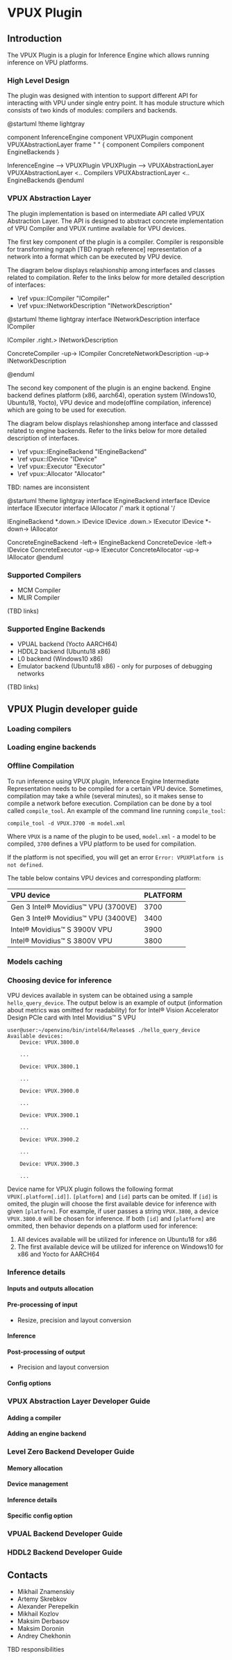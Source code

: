 # VPUX Plugin

## Introduction

The VPUX Plugin is a plugin for Inference Engine which allows running inference on VPU platforms.

### High Level Design

The plugin was designed with intention to support different API for interacting with VPU under single entry point. It has module structure which consists of two kinds of modules: compilers and backends.

@startuml
!theme lightgray

component InferenceEngine
component VPUXPlugin
component VPUXAbstractionLayer
frame " " {
    component Compilers
    component EngineBackends
}

InferenceEngine --> VPUXPlugin
VPUXPlugin --> VPUXAbstractionLayer
VPUXAbstractionLayer <.. Compilers
VPUXAbstractionLayer <.. EngineBackends
@enduml


### VPUX Abstraction Layer
The plugin implementation is based on intermediate API called VPUX Abstraction Layer. The API is designed to abstract concrete implementation of VPU Compiler and VPUX runtime available for VPU devices.

The first key component of the plugin is a compiler. Compiler is responsible for transforming ngraph [TBD ngraph reference] representation  of a network into a format which can be executed by VPU device.

The diagram below displays relashionship among interfaces and classes related to compilation. Refer to the links below for more detailed description of interfaces:

* \ref vpux::ICompiler "ICompiler"
* \ref vpux::INetworkDescription "INetworkDescription"


@startuml
!theme lightgray
interface INetworkDescription
interface ICompiler

ICompiler .right.> INetworkDescription

ConcreteCompiler -up-> ICompiler
ConcreteNetworkDescription -up-> INetworkDescription

@enduml

The second key component of the plugin is an engine backend. Engine backend defines platform (x86, aarch64), operation system (Windows10, Ubuntu18, Yocto), VPU device and mode(offline compilation, inference) which are going to be used for execution.

The diagram below displays relashionshep among interface and classsed related to engine backends. Refer to the links below for more detailed description of interfaces.

* \ref vpux::IEngineBackend "IEngineBackend"
* \ref vpux::IDevice "IDevice"
* \ref vpux::Executor "Executor"
* \ref vpux::Allocator "Allocator"


TBD: names are inconsistent

@startuml
!theme lightgray
interface IEngineBackend
interface IDevice
interface IExecutor
interface IAllocator /' mark it optional '/

IEngineBackend *.down.> IDevice
IDevice .down.> IExecutor
IDevice *-down-> IAllocator

ConcreteEngineBackend -left-> IEngineBackend
ConcreteDevice        -left-> IDevice
ConcreteExecutor      -up-> IExecutor
ConcreteAllocator     -up-> IAllocator
@enduml

### Supported Compilers

* MCM Compiler 
* MLIR Compiler

(TBD links)

### Supported Engine Backends

* VPUAL backend (Yocto AARCH64)
* HDDL2 backend (Ubuntu18 x86)
* L0 backend (Windows10 x86)
* Emulator backend (Ubuntu18 x86) - only for purposes of debugging networks

(TBD links)

## VPUX Plugin developer guide

### Loading compilers

### Loading engine backends

### Offline Compilation

To run inference using VPUX plugin, Inference Engine Intermediate Representation needs to be compiled for a certain VPU device. Sometimes, compilation may take a while (several minutes), so it makes sense to compile a network before execution. Compilation can be done by a tool called `compile_tool`. An example of the command line running `compile_tool`:
```
compile_tool -d VPUX.3700 -m model.xml
```
Where `VPUX` is a name of the plugin to be used, `model.xml` - a model to be compiled, `3700` defines a VPU platform to be used for compilation.

If the platform is not specified, you will get an error `Error: VPUXPlatform is not defined`.

The table below contains VPU devices and corresponding platform:

| VPU device                                    | PLATFORM |
| :-------------------------------------------  | :--------|
| Gen 3 Intel&reg; Movidius&trade; VPU (3700VE) |   3700   |
| Gen 3 Intel&reg; Movidius&trade; VPU (3400VE) |   3400   |
| Intel&reg; Movidius&trade; S 3900V VPU        |   3900   |
| Intel&reg; Movidius&trade; S 3800V VPU        |   3800   |

### Models caching

### Choosing device for inference

VPU devices available in system can be obtained using a sample `hello_query_device`. The output below is an example of output (information about metrics was omitted for readability) for for Intel&reg; Vision Accelerator Design PCIe card with Intel Movidius&trade; S VPU

```
user@user:~/openvino/bin/intel64/Release$ ./hello_query_device 
Available devices: 
	Device: VPUX.3800.0

    ...

	Device: VPUX.3800.1

    ...

	Device: VPUX.3900.0

    ...

	Device: VPUX.3900.1

    ...

	Device: VPUX.3900.2

    ...

	Device: VPUX.3900.3

    ...
```

Device name for VPUX plugin follows the following format `VPUX[.platform[.id]]`.
`[platform]` and `[id]` parts can be omited.
If `[id]` is omited, the plugin will choose the first available device for inference with given `[platform]`. For example, if user passes a string `VPUX.3800`, a device `VPUX.3800.0` will be chosen for inference.
If both `[id]` and `[platform]` are ommited, then behavior depends on a platform used for inference:

1. All devices available will be utilized for inference on Ubuntu18 for x86
2. The first available device will be utilized for inference on Windows10 for x86 and Yocto for AARCH64

### Inference details

#### Inputs and outputs allocation

#### Pre-processing of input

* Resize, precision and layout conversion

#### Inference

#### Post-processing of output

* Precision and layout conversion

#### Config options

### VPUX Abstraction Layer Developer Guide

#### Adding a compiler

#### Adding an engine backend

### Level Zero Backend Developer Guide

#### Memory allocation

#### Device management

#### Inference details

#### Specific config option

### VPUAL Backend Developer Guide

### HDDL2 Backend Developer Guide

## Contacts

* Mikhail Znamenskiy
* Artemy Skrebkov
* Alexander Perepelkin
* Mikhail Kozlov
* Maksim Derbasov
* Maksim Doronin
* Andrey Chekhonin

TBD responsibilities
